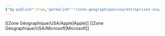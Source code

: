```yaml
---
{"dg-publish":true,"permalink":"/zone-geographique/usa/entreprises-usa/"}
---
```



[[Zone Géographique/USA/Apple\|Apple]]
[[Zone Géographique/USA/Microsoft\|Microsoft]]





